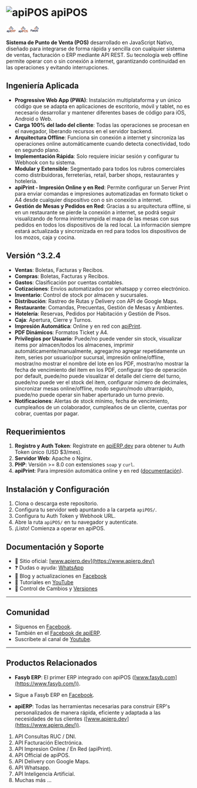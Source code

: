 # ![apiPOS](https://apierp.dev/apiPOS/img/icon/android-icon-36x36.png) apiPOS
[![apiERP](https://github.com/LuisitoPrograma/apiPOS/blob/main/img/icon/git-apierp.jpg)](https://www.apierp.dev/)
[![apiPOS](https://github.com/LuisitoPrograma/apiPOS/blob/main/img/icon/git-apipos.jpg)](https://apierp.dev/apiPOS/)
[![Fasyb ERP](https://github.com/LuisitoPrograma/apiPOS/blob/main/img/icon/git-fasyberp.jpg)](https://www.fasyb.com/)

**Sistema de Punto de Venta (POS)** desarrollado en JavaScript Nativo, diseñado para integrarse de forma rápida y sencilla con cualquier sistema de ventas, facturación o ERP mediante API REST. Su tecnología web offline permite operar con o sin conexión a internet, garantizando continuidad en las operaciones y evitando interrupciones.

## Ingeniería Aplicada
- **Progressive Web App (PWA)**: Instalación multiplataforma y un único código que se adapta en aplicaciones de escritorio, móvil y tablet, no es necesario desarrollar y mantener diferentes bases de código para iOS, Android o Web.
- **Carga 100% del lado del cliente**: Todas las operaciones se procesan en el navegador, liberando recursos en el servidor backend.
- **Arquitectura Offline**: Funciona sin conexión a internet y sincroniza las operaciones online automáticamente cuando detecta conectividad, todo en segundo plano.
- **Implementación Rápida**: Solo requiere iniciar sesión y configurar tu Webhook con tu sistema.
- **Modular y Extensible**: Segmentado para todos los rubros comerciales como distribuidoras, ferreterías, retail, barber shops, restaurantes y hotelería.
- **apiPrint - Impresión Online y en Red**: Permite configurar un Server Print para enviar comandas e impresiones automatizadas en formato ticket o A4 desde cualquier dispositivo con o sin conexión a internet.
- **Gestión de Mesas y Pedidos en Red**: Gracias a su arquitectura offline, si en un restaurante se pierde la conexión a internet, se podrá seguir visualizando de forma ininterrumpida el mapa de las mesas con sus pedidos en todos los dispositivos de la red local. La información siempre estará actualizada y sincronizada en red para todos los dispositivos de los mozos, caja y cocina.

## Versión ^3.2.4
- **Ventas**: Boletas, Facturas y Recibos.
- **Compras**: Boletas, Facturas y Recibos.
- **Gastos**: Clasificación por cuentas contables.
- **Cotizaciones**: Envíos automatizados por whatsapp y correo electrónico.
- **Inventario**: Control de stock por almacen y sucursales.
- **Distribución**: Rastreo de Rutas y Delivery con API de Google Maps.
- **Restaurante**: Comandas, Precuentas, Gestión de Mesas y Ambientes.
- **Hotelería**: Reservas, Pedidos por Habitación y Gestión de Pisos.
- **Caja**: Apertura, Cierre y Turnos.
- **Impresión Automática**: Online y en red con [apiPrint](https://www.apierp.dev/apiprint).
- **PDF Dinámicos**: Formatos Ticket y A4.
- **Privilegios por Usuario**: Puede/no puede vender sin stock, visualizar items por almacen/todos los almacenes, imprimir automáticamente/manualmente, agregar/no agregar repetidamente un item, series por usuario/por sucursal, impresión online/offline, mostrar/no mostrar el nombre del lote en los PDF, mostrar/no mostrar la fecha de vencimiento del item en los PDF, configurar tipo de operación por default, puede/no puede visualizar el detalle del cierre del turno, puede/no puede ver el stock del item, configurar número de decimales, sincronizar mesas online/offline, modo seguro/modo ultrarrápido, puede/no puede operar sin haber aperturado un turno previo.
- **Notificaciones**: Alertas de stock mínimo, fecha de vencimiento, cumpleaños de un colaborador, cumpleaños de un cliente, cuentas por cobrar, cuentas por pagar.

## Requerimientos
1. **Registro y Auth Token**: Regístrate en [apiERP.dev](https://apierp.dev/signup/) para obtener tu Auth Token único (USD $3/mes).
2. **Servidor Web**: Apache o Nginx.
3. **PHP**: Versión >= 8.0 con extensiones `soap` y `curl`.
4. **apiPrint**: Para impresión automática online y en red ([documentación](https://www.apierp.dev/apiprint)).

## Instalación y Configuración
1. Clona o descarga este repositorio.
2. Configura tu servidor web apuntando a la carpeta `apiPOS/`.
3. Configura tu Auth Token y Webhook URL.
4. Abre la ruta `apiPOS/` en tu navegador y autentícate.
5. ¡Listo! Comienza a operar en apiPOS.

## Documentación y Soporte
- 🔗 Sitio oficial: [www.apierp.dev](https://www.apierp.dev/)
- ❓ Dudas o ayuda: [WhatsApp](https://api.whatsapp.com/send/?phone=954738620&text=%C2%A1Hola+Luisito+Programa%21+Necesito+ayuda+con+apiPOS.&type=phone_number)
- 📘 Blog y actualizaciones en [Facebook](https://www.facebook.com/apiPOSdev)
- 🎥 Tutoriales en [YouTube](https://youtu.be/8mvbJq2nLxk?si=ZZFL4gpChfwVLZJs)
- 🔖 Control de Cambios y [Versiones](https://github.com/LuisitoPrograma/apiPOS/blob/main/Versions.md)

---

## Comunidad
- Síguenos en [Facebook](https://www.facebook.com/LuisitoPrograma).
- También en el [Facebook de apiERP](https://www.facebook.com/apiERPdev).
- Suscríbete al canal de [Youtube](https://www.youtube.com/@luisito.programa).

---

## Productos Relacionados
- **Fasyb ERP**: El primer ERP integrado con apiPOS ([www.fasyb.com](https://www.fasyb.com/)).
- Sigue a Fasyb ERP en [Facebook](https://www.facebook.com/FasybERP).

- **apiERP**: Todas las herramientas necesarias para construir ERP's personalizados de manera rápida, eficiente y adaptada a las necesidades de tus clientes ([www.apierp.dev](https://www.apierp.dev/)).
1. API Consultas RUC / DNI.
2. API Facturación Electrónica.
3. API Impresion Online / En Red (apiPrint).
4. API Official de apiPOS.
5. API Delivery con Google Maps.
6. API Whatsapp.
7. API Inteligencia Artificial.
8. Muchas más ...